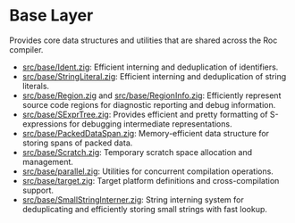 # Base Layer

Provides core data structures and utilities that are shared across the Roc compiler.

- [src/base/Ident.zig](./Ident.zig): Efficient interning and deduplication of identifiers.
- [src/base/StringLiteral.zig](./StringLiteral.zig): Efficient interning and deduplication of string literals.
- [src/base/Region.zig](./Region.zig) and [src/base/RegionInfo.zig](./RegionInfo.zig): Efficiently represent source code regions for diagnostic reporting and debug information.
- [src/base/SExprTree.zig](./SExprTree.zig): Provides efficient and pretty formatting of S-expressions for debugging intermediate representations.
- [src/base/PackedDataSpan.zig](./PackedDataSpan.zig): Memory-efficient data structure for storing spans of packed data.
- [src/base/Scratch.zig](./Scratch.zig): Temporary scratch space allocation and management.
- [src/base/parallel.zig](./parallel.zig): Utilities for concurrent compilation operations.
- [src/base/target.zig](./target.zig): Target platform definitions and cross-compilation support.
- [src/base/SmallStringInterner.zig](./SmallStringInterner.zig): String interning system for deduplicating and efficiently storing small strings with fast lookup.
